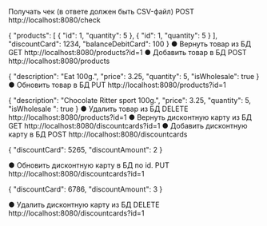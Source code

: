 Получать чек (в ответе должен быть CSV-файл)
POST http://localhost:8080/check

{
"products": [
{
"id": 1,
"quantity": 5
},
{
"id": 1,
"quantity": 5
}
],
"discountCard": 1234,
"balanceDebitCard": 100
}
● Вернуть товар из БД
GET http://localhost:8080/products?id=1
● Добавить товар в БД
POST http://localhost:8080/products

{
"description": "Eat 100g.",
"price": 3.25,
"quantity": 5,
"isWholesale": true
}
● Обновить товар в БД
PUT http://localhost:8080/products?id=1

{
"description": "Chocolate Ritter sport 100g.",
"price": 3.25,
"quantity": 5,
"isWholesale ": true
}
● Удалить товар из БД
DELETE http://localhost:8080/products?id=1
● Вернуть дисконтную карту из БД
GET http://localhost:8080/discountcards?id=1
● Добавить дисконтную карту в БД
POST http://localhost:8080/discountcards

{
"discountCard": 5265,
"discountAmount": 2
}

● Обновить дисконтную карту в БД по id.
PUT http://localhost:8080/discountcards?id=1

{
"discountCard": 6786,
"discountAmount": 3
}

● Удалить дисконтную карту из БД
DELETE http://localhost:8080/discountcards?id=1
